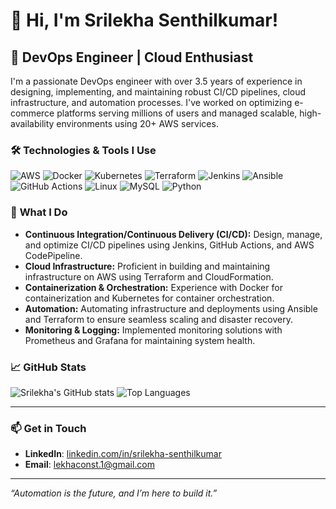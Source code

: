 # 👋 Hi, I'm Srilekha Senthilkumar!

## 🚀 DevOps Engineer | Cloud Enthusiast 

I'm a passionate DevOps engineer with over 3.5 years of experience in designing, implementing, and maintaining robust CI/CD pipelines, cloud infrastructure, and automation processes. I've worked on optimizing e-commerce platforms serving millions of users and managed scalable, high-availability environments using 20+ AWS services.

### 🛠️ **Technologies & Tools I Use**
![AWS](https://img.shields.io/badge/-AWS-232F3E?style=flat&logo=amazon-aws&logoColor=white)
![Docker](https://img.shields.io/badge/-Docker-2496ED?style=flat&logo=docker&logoColor=white)
![Kubernetes](https://img.shields.io/badge/-Kubernetes-326CE5?style=flat&logo=kubernetes&logoColor=white)
![Terraform](https://img.shields.io/badge/-Terraform-623CE4?style=flat&logo=terraform&logoColor=white)
![Jenkins](https://img.shields.io/badge/-Jenkins-D24939?style=flat&logo=jenkins&logoColor=white)
![Ansible](https://img.shields.io/badge/-Ansible-EE0000?style=flat&logo=ansible&logoColor=white)
![GitHub Actions](https://img.shields.io/badge/-GitHub_Actions-2088FF?style=flat&logo=github-actions&logoColor=white)
![Linux](https://img.shields.io/badge/-Linux-FCC624?style=flat&logo=linux&logoColor=black)
![MySQL](https://img.shields.io/badge/-MySQL-4479A1?style=flat&logo=mysql&logoColor=white)
![Python](https://img.shields.io/badge/-Python-3776AB?style=flat&logo=python&logoColor=white)

### 💼 **What I Do**
- **Continuous Integration/Continuous Delivery (CI/CD):** Design, manage, and optimize CI/CD pipelines using Jenkins, GitHub Actions, and AWS CodePipeline.
- **Cloud Infrastructure:** Proficient in building and maintaining infrastructure on AWS using Terraform and CloudFormation.
- **Containerization & Orchestration:** Experience with Docker for containerization and Kubernetes for container orchestration.
- **Automation:** Automating infrastructure and deployments using Ansible and Terraform to ensure seamless scaling and disaster recovery.
- **Monitoring & Logging:** Implemented monitoring solutions with Prometheus and Grafana for maintaining system health.

### 📈 **GitHub Stats**
![Srilekha's GitHub stats](https://github-readme-stats.vercel.app/api?username=SrilekhaS20&show_icons=true&theme=radical)
![Top Languages](https://github-readme-stats.vercel.app/api/top-langs/?username=SrilekhaS20&layout=compact&theme=radical)

---

### 📫 **Get in Touch**
- **LinkedIn**: [linkedin.com/in/srilekha-senthilkumar](https://www.linkedin.com/in/srilekha-senthilkumar/)
- **Email**: lekhaconst.1@gmail.com

---

_“Automation is the future, and I’m here to build it.”_
